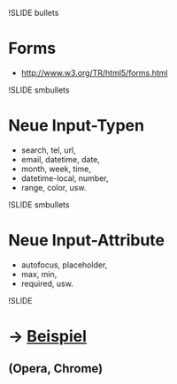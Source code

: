 !SLIDE bullets
# Forms
* <http://www.w3.org/TR/html5/forms.html>

!SLIDE smbullets
# Neue Input-Typen
* search, tel, url,
* email, datetime, date,
* month, week, time,
* datetime-local, number,
* range, color, usw.

!SLIDE smbullets
# Neue Input-Attribute
* autofocus, placeholder,
* max, min,
* required, usw.

!SLIDE
# → [Beispiel](http://coll.virtuos.uos.de/webtech10/examples/form/)
##  (Opera, Chrome)
